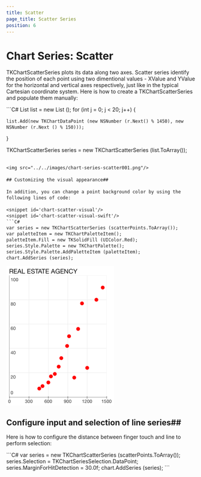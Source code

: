 ```yaml
---
title: Scatter
page_title: Scatter Series
position: 6
---
```


# Chart Series: Scatter

TKChartScatterSeries plots its data along two axes. Scatter series identify the position of each point using two dimentional values - XValue and YValue for the horizontal and vertical axes respectively, just like in the typical Cartesian coordinate system. Here is how to create a TKChartScatterSeries and populate them manually:

<snippet id='chart-scatter'/>
<snippet id='chart-scatter-swift'/>
```C#
List<TKChartDataPoint> list = new List<TKChartDataPoint> ();
for (int j = 0; j < 20; j++) {

    list.Add(new TKChartDataPoint (new NSNumber (r.Next() % 1450), new NSNumber (r.Next () % 150)));
}

TKChartScatterSeries series = new TKChartScatterSeries (list.ToArray());
```

<img src="../../images/chart-series-scatter001.png"/>

## Customizing the visual appearance##

In addition, you can change a point background color by using the following lines of code:

<snippet id='chart-scatter-visual'/>
<snippet id='chart-scatter-visual-swift'/>
```C#
var series = new TKChartScatterSeries (scatterPoints.ToArray());
var paletteItem = new TKChartPaletteItem();
paletteItem.Fill = new TKSolidFill (UIColor.Red);
series.Style.Palette = new TKChartPalette();
series.Style.Palette.AddPaletteItem (paletteItem);
chart.AddSeries (series);
```

<img src="../../images/chart-series-scatter003.png"/>

## Configure input and selection of line series##

Here is how to configure the distance between finger touch and line to perform selection:

<snippet id='chart-scatter-selection'/>
<snippet id='chart-scatter-selection-swift'/>
```C#
var series = new TKChartScatterSeries (scatterPoints.ToArray());
series.Selection = TKChartSeriesSelection.DataPoint;
series.MarginForHitDetection = 30.0f;
chart.AddSeries (series);
```



